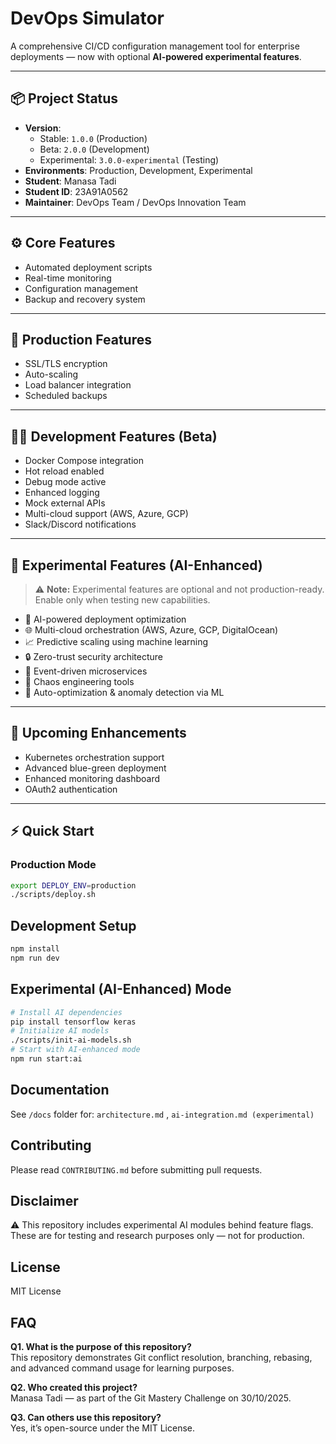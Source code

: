 # DevOps Simulator

A comprehensive CI/CD configuration management tool for enterprise deployments — now with optional **AI-powered experimental features**.

---

## 📦 Project Status
- **Version**:  
  - Stable: `1.0.0` (Production)  
  - Beta: `2.0.0` (Development)  
  - Experimental: `3.0.0-experimental` (Testing)
- **Environments**: Production, Development, Experimental
- **Student**: Manasa Tadi 
- **Student ID**: 23A91A0562  
- **Maintainer**: DevOps Team / DevOps Innovation Team

---

## ⚙️ Core Features
- Automated deployment scripts  
- Real-time monitoring  
- Configuration management  
- Backup and recovery system  

---

## 🚀 Production Features
- SSL/TLS encryption  
- Auto-scaling  
- Load balancer integration  
- Scheduled backups  

---

## 🧑‍💻 Development Features (Beta)
- Docker Compose integration  
- Hot reload enabled  
- Debug mode active  
- Enhanced logging  
- Mock external APIs  
- Multi-cloud support (AWS, Azure, GCP)  
- Slack/Discord notifications  

---

## 🧠 Experimental Features (AI-Enhanced)
> ⚠️ **Note:** Experimental features are optional and not production-ready.  
> Enable only when testing new capabilities.

- 🤖 AI-powered deployment optimization  
- 🌐 Multi-cloud orchestration (AWS, Azure, GCP, DigitalOcean)  
- 📈 Predictive scaling using machine learning  
- 🔒 Zero-trust security architecture  
- 🌊 Event-driven microservices  
- 🎯 Chaos engineering tools  
- 🧩 Auto-optimization & anomaly detection via ML  

---

## 🧩 Upcoming Enhancements
- Kubernetes orchestration support  
- Advanced blue-green deployment  
- Enhanced monitoring dashboard  
- OAuth2 authentication  

---

## ⚡ Quick Start

### Production Mode
```bash
export DEPLOY_ENV=production
./scripts/deploy.sh
```
## Development Setup
```bash
npm install
npm run dev
```

## Experimental (AI-Enhanced) Mode
```bash
# Install AI dependencies
pip install tensorflow keras
# Initialize AI models
./scripts/init-ai-models.sh
# Start with AI-enhanced mode
npm run start:ai
```
## Documentation
See `/docs` folder for:
`architecture.md` , 
`ai-integration.md (experimental)`

## Contributing
Please read `CONTRIBUTING.md` before submitting pull requests.

## Disclaimer
⚠️ This repository includes experimental AI modules behind feature flags.
These are for testing and research purposes only — not for production.

## License
MIT License
## FAQ
**Q1. What is the purpose of this repository?**  
This repository demonstrates Git conflict resolution, branching, rebasing, and advanced command usage for learning purposes.

**Q2. Who created this project?**  
Manasa Tadi — as part of the Git Mastery Challenge on 30/10/2025.

**Q3. Can others use this repository?**  
Yes, it’s open-source under the MIT License.